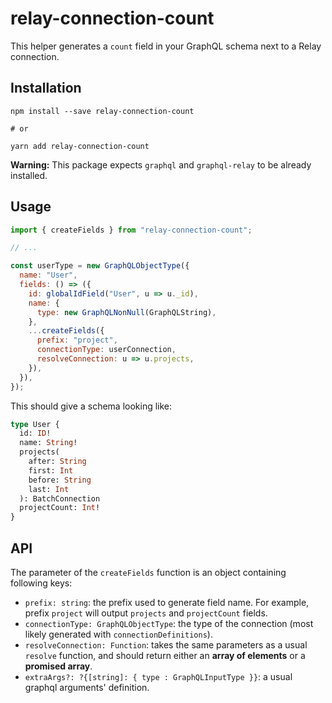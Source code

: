 # relay-connection-count

This helper generates a `count` field in your GraphQL schema next to a Relay connection.

## Installation

```
npm install --save relay-connection-count

# or

yarn add relay-connection-count
```

**Warning:** This package expects `graphql` and `graphql-relay` to be already installed.

## Usage

```javascript
import { createFields } from "relay-connection-count";

// ...

const userType = new GraphQLObjectType({
  name: "User",
  fields: () => ({
    id: globalIdField("User", u => u._id),
    name: {
      type: new GraphQLNonNull(GraphQLString),
    },
    ...createFields({
      prefix: "project",
      connectionType: userConnection,
      resolveConnection: u => u.projects,
    }),
  }),
});
```

This should give a schema looking like:

```graphql
type User {
  id: ID!
  name: String!
  projects(
    after: String
    first: Int
    before: String
    last: Int
  ): BatchConnection
  projectCount: Int!
}
```

## API

The parameter of the `createFields` function is an object containing following keys:

- `prefix: string`: the prefix used to generate field name. For example, prefix `project` will output `projects` and `projectCount` fields.
- `connectionType: GraphQLObjectType`: the type of the connection (most likely generated with `connectionDefinitions`).
- `resolveConnection: Function`: takes the same parameters as a usual `resolve` function, and should return either an **array of elements** or a **promised array**.
- `extraArgs?: ?{[string]: { type : GraphQLInputType }}`: a usual graphql arguments' definition.
